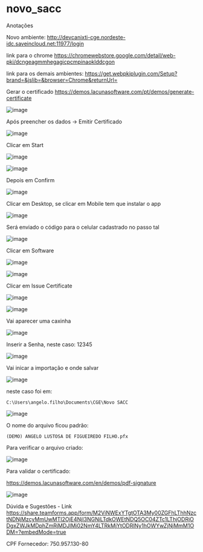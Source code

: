 # novo_sacc
Anotações

Novo ambiente:
http://devcanixti-cge.nordeste-idc.saveincloud.net:11977/login


link para o chrome
https://chromewebstore.google.com/detail/web-pki/dcngeagmmhegagicpcmpinaoklddcgon

link para os demais ambientes:
https://get.webpkiplugin.com/Setup?brand=&jslib=&browser=Chrome&returnUrl=

Gerar o certificado
https://demos.lacunasoftware.com/pt/demos/generate-certificate

![image](https://github.com/user-attachments/assets/99d99a5d-2be0-4ac7-9915-9d0c9dab41da)

Após preencher os dados -> Emitir Certificado

![image](https://github.com/user-attachments/assets/87980c39-d79b-4134-8513-5df03aada4cc)

Clicar em Start

![image](https://github.com/user-attachments/assets/89f6d68e-c665-44b1-96b3-90926bb47aa2)

![image](https://github.com/user-attachments/assets/4d4f67f1-bbea-4145-bd32-f212587ffc2c)

Depois em Confirm

![image](https://github.com/user-attachments/assets/a27b364c-5214-4055-9b03-e1971bb61b30)

Clicar em Desktop, se clicar em Mobile tem que instalar o app

![image](https://github.com/user-attachments/assets/b57f9a00-c1dd-4fc7-bd2c-f419988f1e30)

Será enviado o código para o celular cadastrado no passo tal

![image](https://github.com/user-attachments/assets/a4b9fd1e-4f58-4ede-8438-e1ad517e38c4)

Clicar em Software

![image](https://github.com/user-attachments/assets/8772997b-1571-4416-9c9f-13b7dce73486)

![image](https://github.com/user-attachments/assets/e2a3cc5c-5835-44d6-9dac-fd9df03959fb)

Clicar em Issue Certificate

![image](https://github.com/user-attachments/assets/baad79bc-87ac-4afa-a040-5f6919694ba8)

![image](https://github.com/user-attachments/assets/d2662df4-edda-4935-8d90-e913ffae53d0)

Vai aparecer uma caxinha

![image](https://github.com/user-attachments/assets/b72fcb1c-415a-48a1-b686-0aa6c54ed39e)

Inserir a Senha, neste caso: 12345

![image](https://github.com/user-attachments/assets/9436343b-8a15-489e-9ff8-e3fa064c409e)

Vai inicar a importação e onde salvar

![image](https://github.com/user-attachments/assets/185a8b80-a014-4fd5-9542-aa1b72fe0fb4)

neste caso foi em:

```
C:\Users\angelo.filho\Documents\CGE\Novo SACC
```

![image](https://github.com/user-attachments/assets/9962c831-b996-40b6-807e-734e9e131395)

O nome do arquivo ficou padrão: 

```
(DEMO) ANGELO LUSTOSA DE FIGUEIREDO FILHO.pfx
```

Para verificar o arquivo criado:

![image](https://github.com/user-attachments/assets/1cad2fa3-9c47-4ea3-a494-a420de0c020b)


Para validar o certificado:

https://demos.lacunasoftware.com/en/demos/pdf-signature

![image](https://github.com/user-attachments/assets/de7d7bc7-44c9-4c98-bf27-ad07d11531c9)



Dúvida e Sugestões - Link 
https://share.teamforms.app/form/M2ViNWExYTgtOTA3My00ZGFhLThhNzctNDNjMzcyMmUwMTI2OjE4NjI3NGNiLTdkOWEtNDQ5OC04ZTc1LThjODRjODgxZWJkMDphZmRjMDJlMi02NmY4LTRkMjYtODRlNy1hOWYwZjNjMmM1ODM=?embedMode=true

CPF Fornecedor: 750.957.130-80
